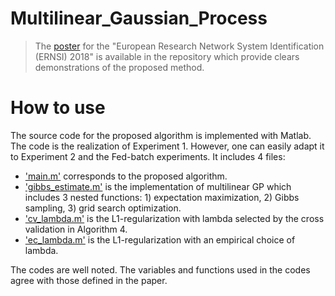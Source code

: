 # Multilinear_Gaussian_Process


> The [poster](https://github.com/minglwang/Multilinear_Gaussian_Process/blob/master/poster.pdf) for the "European Research Network System Identification (ERNSI) 2018" is available in the repository which provide clears demonstrations of the proposed method.
<!-- 
# Table of Content
- [Description](#description)
- [Multilinear Gaussian Process](multi-linear-gp)
- [L1 Regularization](#l1-regularization)
- [How to use](#how-to-use)-->

<!--# Description-->

<!--# Kinetic model-->

<!--# Multilinear Gaussian Process-->

# How to use

The source code for the proposed algorithm is implemented with Matlab. The code is the realization of Experiment 1. However, one can easily adapt it to Experiment 2 and the Fed-batch experiments. It includes 4 files: 
  - ['main.m'](#) corresponds to the proposed algorithm.
  - ['gibbs_estimate.m'](#) is the implementation of multilinear GP which includes 3 nested functions: 1) expectation maximization,  2) Gibbs sampling, 3) grid search optimization.
  - ['cv_lambda.m'](#) is the L1-regularization with lambda selected by the cross validation in Algorithm 4.
  - ['ec_lambda.m'](#) is the L1-regularization with an empirical choice of lambda.

The codes are well noted. The variables and functions used in the codes agree with those defined in the paper. 

